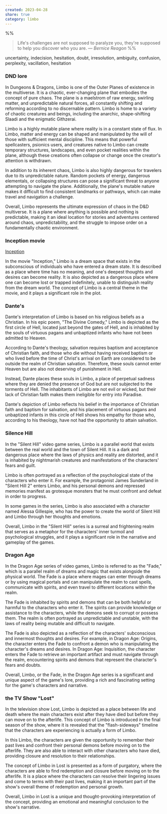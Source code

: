```yaml
---
created: 2023-04-28
share: true
category: limbo
---
```


%%
> Life's challenges are not supposed to paralyze you, they're supposed to help you discover who you are.
> — <cite>Bernice Reagon</cite>
%%


uncertainty, indecision, hesitation, doubt, irresolution, ambiguity, confusion, perplexity, vacillation, hesitation


### DND lore
In Dungeons & Dragons, Limbo is one of the Outer Planes of existence in the multiverse. It is a chaotic, ever-changing plane that embodies the concept of pure chaos. The plane is a maelstrom of raw energy, swirling matter, and unpredictable natural forces, all constantly shifting and reforming according to no discernable pattern. Limbo is home to a variety of chaotic creatures and beings, including the anarchic, shape-shifting Slaadi and the enigmatic Githzerai.

Limbo is a highly mutable plane where reality is in a constant state of flux. In Limbo, matter and energy can be shaped and manipulated by the will of those with sufficient mental discipline. This means that powerful spellcasters, psionics users, and creatures native to Limbo can create temporary structures, landscapes, and even pocket realities within the plane, although these creations often collapse or change once the creator's attention is withdrawn.

In addition to its inherent chaos, Limbo is also highly dangerous for travelers due to its unpredictable nature. Random pockets of energy, dangerous elementals, or collapsing structures can pose a significant threat to anyone attempting to navigate the plane. Additionally, the plane's mutable nature makes it difficult to find consistent landmarks or pathways, which can make travel and navigation a challenge.

Overall, Limbo represents the ultimate expression of chaos in the D&D multiverse. It is a plane where anything is possible and nothing is predictable, making it an ideal location for stories and adventures centered around chaos, unpredictability, and the struggle to impose order on a fundamentally chaotic environment.

### Inception movie
[Inception](https://www.imdb.com/title/tt1375666/)

In the movie "Inception," Limbo is a dream space that exists in the subconscious of individuals who have entered a dream state. It is described as a place where time has no meaning, and one's deepest thoughts and desires can become reality. It is also depicted as a dangerous place where one can become lost or trapped indefinitely, unable to distinguish reality from the dream world. The concept of Limbo is a central theme in the movie, and it plays a significant role in the plot.

### Dante's
Dante's interpretation of Limbo is based on his religious beliefs as a Christian. In his epic poem, "The Divine Comedy," Limbo is depicted as the first circle of Hell, located just beyond the gates of Hell, and is inhabited by the souls of virtuous pagans and unbaptized infants who have not been admitted to Heaven.

According to Dante's theology, salvation requires baptism and acceptance of Christian faith, and those who die without having received baptism or who lived before the time of Christ's arrival on Earth are considered to be outside the realm of Christian salvation. Therefore, these souls cannot enter Heaven but are also not deserving of punishment in Hell.

Instead, Dante places these souls in Limbo, a place of perpetual sadness where they are denied the presence of God but are not subjected to the torments of Hell. The inhabitants of Limbo are not evil or wicked, but their lack of Christian faith makes them ineligible for entry into Paradise.

Dante's depiction of Limbo reflects his belief in the importance of Christian faith and baptism for salvation, and his placement of virtuous pagans and unbaptized infants in this circle of Hell shows his empathy for those who, according to his theology, have not had the opportunity to attain salvation.

### Silence Hill
In the "Silent Hill" video game series, Limbo is a parallel world that exists between the real world and the town of Silent Hill. It is a dark and dangerous place where the laws of physics and reality are distorted, and it is inhabited by nightmarish creatures and manifestations of the characters' fears and guilt.

Limbo is often portrayed as a reflection of the psychological state of the characters who enter it. For example, the protagonist James Sunderland in "Silent Hill 2" enters Limbo, and his personal demons and repressed memories manifest as grotesque monsters that he must confront and defeat in order to progress.

In some games in the series, Limbo is also associated with a character named Alessa Gillespie, who has the power to create the world of Silent Hill and Limbo through her thoughts and emotions.

Overall, Limbo in the "Silent Hill" series is a surreal and frightening realm that serves as a metaphor for the characters' inner turmoil and psychological struggles, and it plays a significant role in the narrative and gameplay of the games.

### Dragon Age
In the Dragon Age series of video games, Limbo is referred to as the "Fade," which is a parallel realm of dreams and magic that exists alongside the physical world. The Fade is a place where mages can enter through dreams or by using magical portals and can manipulate the realm to cast spells, communicate with spirits, and even travel to different locations within the realm.

The Fade is inhabited by spirits and demons that can be both helpful or harmful to the characters who enter it. The spirits can provide knowledge or assistance to the characters, while the demons seek to corrupt or possess them. The realm is often portrayed as unpredictable and unstable, with the laws of reality being mutable and difficult to navigate.

The Fade is also depicted as a reflection of the characters' subconscious and innermost thoughts and desires. For example, in Dragon Age: Origins, the character enters the Fade to confront a demon who is manipulating the character's dreams and desires. In Dragon Age: Inquisition, the character enters the Fade to retrieve an important artifact and must navigate through the realm, encountering spirits and demons that represent the character's fears and doubts.

Overall, Limbo, or the Fade, in the Dragon Age series is a significant and unique aspect of the game's lore, providing a rich and fascinating setting for the game's characters and narrative.

### the TV Show "Lost"
In the television show Lost, Limbo is depicted as a place between life and death where the main characters exist after they have died but before they can move on to the afterlife. This concept of Limbo is introduced in the final season of the show, where it is revealed that the "flash-sideways" timeline that the characters are experiencing is actually a form of Limbo.

In this Limbo, the characters are given the opportunity to remember their past lives and confront their personal demons before moving on to the afterlife. They are also able to interact with other characters who have died, providing closure and resolution to their relationships.

The concept of Limbo in Lost is presented as a form of purgatory, where the characters are able to find redemption and closure before moving on to the afterlife. It is a place where the characters can resolve their lingering issues and come to terms with their past lives, making it an important part of the show's overall theme of redemption and personal growth.

Overall, Limbo in Lost is a unique and thought-provoking interpretation of the concept, providing an emotional and meaningful conclusion to the show's narrative.
